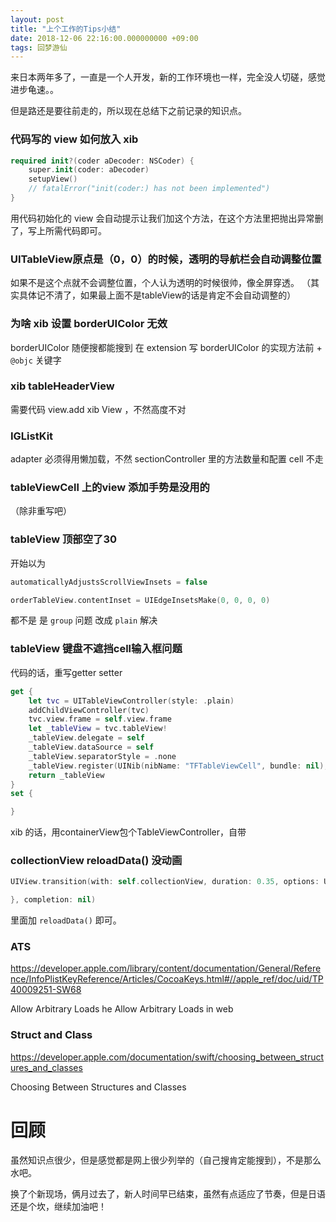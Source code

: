 ```yaml
---
layout: post
title: "上个工作的Tips小结"
date: 2018-12-06 22:16:00.000000000 +09:00
tags: 回梦游仙
---
```


来日本两年多了，一直是一个人开发，新的工作环境也一样，完全没人切磋，感觉进步龟速。。

但是路还是要往前走的，所以现在总结下之前记录的知识点。

### 代码写的 view 如何放入 xib
```swift
required init?(coder aDecoder: NSCoder) {
    super.init(coder: aDecoder)
    setupView()
    // fatalError("init(coder:) has not been implemented")
}
```
用代码初始化的 view 会自动提示让我们加这个方法，在这个方法里把抛出异常删了，写上所需代码即可。  


### UITableView原点是（0，0）的时候，透明的导航栏会自动调整位置
如果不是这个点就不会调整位置，个人认为透明的时候很帅，像全屏穿透。
（其实具体记不清了，如果最上面不是tableView的话是肯定不会自动调整的）


### 为啥 xib 设置 borderUIColor 无效
borderUIColor 随便搜都能搜到
在 extension 写 borderUIColor 的实现方法前 + `@objc` 关键字


### xib tableHeaderView  
需要代码 view.add xib View ，不然高度不对


### IGListKit
adapter 必须得用懒加载，不然 sectionController 里的方法数量和配置 cell 不走


### tableViewCell 上的view 添加手势是没用的
（除非重写吧）

### tableView 顶部空了30
开始以为
```swift
automaticallyAdjustsScrollViewInsets = false

orderTableView.contentInset = UIEdgeInsetsMake(0, 0, 0, 0)
```
都不是 是 `group` 问题 改成 `plain` 解决


### tableView 键盘不遮挡cell输入框问题
代码的话，重写getter setter
```swift
get {
    let tvc = UITableViewController(style: .plain)
    addChildViewController(tvc)
    tvc.view.frame = self.view.frame
    let _tableView = tvc.tableView!
    _tableView.delegate = self
    _tableView.dataSource = self
    _tableView.separatorStyle = .none
    _tableView.register(UINib(nibName: "TFTableViewCell", bundle: nil), forCellReuseIdentifier: "TFTableViewCell")
    return _tableView
}
set {

}
```
xib 的话，用containerView包个TableViewController，自带



### collectionView reloadData() 没动画
```swift
UIView.transition(with: self.collectionView, duration: 0.35, options: UIViewAnimationOptions.transitionCrossDissolve, animations: {

}, completion: nil)
```
里面加 `reloadData()` 即可。


### ATS
https://developer.apple.com/library/content/documentation/General/Reference/InfoPlistKeyReference/Articles/CocoaKeys.html#//apple_ref/doc/uid/TP40009251-SW68

Allow Arbitrary Loads he  Allow Arbitrary Loads in web


### Struct and Class
https://developer.apple.com/documentation/swift/choosing_between_structures_and_classes

Choosing Between Structures and Classes


# 回顾
虽然知识点很少，但是感觉都是网上很少列举的（自己搜肯定能搜到），不是那么水吧。

换了个新现场，俩月过去了，新人时间早已结束，虽然有点适应了节奏，但是日语还是个坎，继续加油吧！
